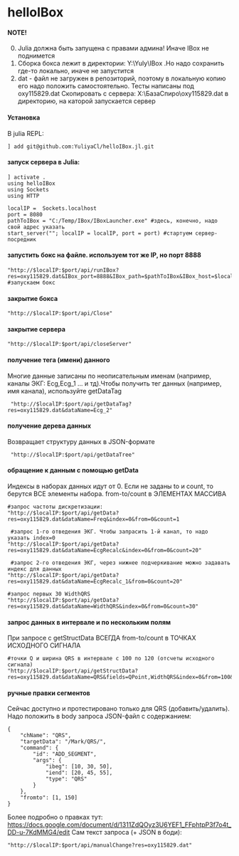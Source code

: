 # helloIBox

#### NOTE!   
0. Julia должна быть запущена с правами админа! Иначе IBox не поднимется 
1. Сборка бокса лежит в директории: Y:\Yuly\IBox .Но надо сохранить где-то локально, иначе не запустится 
2. dat - файл не загружен в репозиторий, поэтому в локальную копию его надо положить самостоятельно. Тесты написаны под oxy115829.dat 
Скопировать с сервера: X:\БазаСпиро\oxy115829.dat в директорию, на каторой запускается сервер

#### Установка
В julia REPL:
```
] add git@github.com:YuliyaCl/helloIBox.jl.git
```

#### запуск сервера в Julia:
```
] activate .
using helloIBox
using Sockets
using HTTP

localIP =  Sockets.localhost
port = 8080
pathToIBox = "C:/Temp/IBox/IBoxLauncher.exe" #здесь, конечно, надо свой адрес указать
start_server(""; localIP = localIP, port = port) #стартуем сервер-посредник
```

#### запустить бокс на файле. используем тот же IP, но порт 8888
```
"http://$localIP:$port/api/runIBox?res=oxy115829.dat&IBox_port=8888&IBox_path=$pathToIBox&IBox_host=$localIP" #запускаем бокс
```

#### закрытие бокса
```
"http://$localIP:$port/api/Close"
```
#### закрытие сервера
```
"http://$localIP:$port/api/closeServer"
```
#### получение тега (имени) данного 
Многие данные записаны по неописательным именам (например, каналы ЭКГ: Ecg,Ecg_1 ... и тд).Чтобы получить тег данных (например, имя канала), используйте getDataTag
```
 "http://$localIP:$port/api/getDataTag?res=oxy115829.dat&dataName=Ecg_2"
 ```
 
 #### получение дерева данных
Возвращает структуру данных в JSON-формате
```
 "http://$localIP:$port/api/getDataTree"
 ```


#### обращение к данным с помощью getData 
Индексы в наборах данных идут от 0. Если не заданы to и count, то берутся ВСЕ элементы набора.
from-to/count в ЭЛЕМЕНТАХ МАССИВА

```
#запрос частоты дискретизации:
"http://$localIP:$port/api/getData?res=oxy115829.dat&dataName=Freq&index=0&from=0&count=1

 #запрос 1-го отведения ЭКГ. Чтобы запрасить 1-й канал, то надо указать index=0
"http://$localIP:$port/api/getData?res=oxy115829.dat&dataName=EcgRecalc&index=0&from=0&count=20"

 #запрос 2-го отведения ЭКГ, через нижнее подчеркивание можно задавать индекс для данных
"http://$localIP:$port/api/getData?res=oxy115829.dat&dataName=EcgRecalc_1&from=0&count=20"

#запрос первых 30 WidthQRS
"http://$localIP:$port/api/getData?res=oxy115829.dat&dataName=WidthQRS&index=0&from=0&count=30" 
```
#### запрос данных в интервале и по нескольким полям
При запросе с getStructData ВСЕГДА from-to/count в ТОЧКАХ ИСХОДНОГО СИГНАЛА
```
#точки Q и ширина QRS в интервале с 100 по 120 (отсчеты исходного сигнала)
"http://$localIP:$port/api/getStructData?res=oxy115829.dat&dataName=QRS&fields=QPoint,WidthQRS&index=0&from=100&count=20"
```

#### ручные правки сегментов
Сейчас доступно и протестировано только для QRS (добавить/удалить). Надо положить в body запроса  JSON-файл с содержанием:
```
{
    "chName": "QRS",
    "targetData": "/Mark/QRS/",
    "command": {
        "id": "ADD_SEGMENT",
        "args": {
            "ibeg": [10, 30, 50],
            "iend": [20, 45, 55],
            "type": "QRS"
        }
    },
    "fromto": [1, 150]
}
```
Более подробно о правках тут: https://docs.google.com/document/d/1311ZdQOyz3U6YEF1_FFphtpP3f7o4t_DD-u-7KdMMG4/edit
Сам текст запроса (+ JSON в боди):
```
"http://$localIP:$port/api/manualChange?res=oxy115829.dat"
```
